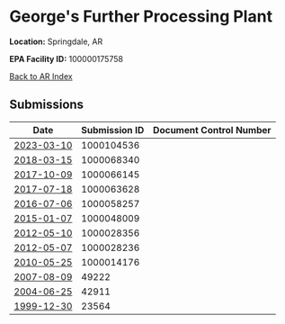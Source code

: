 # George's Further Processing Plant

**Location:** Springdale, AR

**EPA Facility ID:** 100000175758

[Back to AR Index](../../index.md)

## Submissions

| Date | Submission ID | Document Control Number |
|------|--------------|-------------------------|
| [2023-03-10](submissions/1000104536.md) | 1000104536 |  |
| [2018-03-15](submissions/1000068340.md) | 1000068340 |  |
| [2017-10-09](submissions/1000066145.md) | 1000066145 |  |
| [2017-07-18](submissions/1000063628.md) | 1000063628 |  |
| [2016-07-06](submissions/1000058257.md) | 1000058257 |  |
| [2015-01-07](submissions/1000048009.md) | 1000048009 |  |
| [2012-05-10](submissions/1000028356.md) | 1000028356 |  |
| [2012-05-07](submissions/1000028236.md) | 1000028236 |  |
| [2010-05-25](submissions/1000014176.md) | 1000014176 |  |
| [2007-08-09](submissions/49222.md) | 49222 |  |
| [2004-06-25](submissions/42911.md) | 42911 |  |
| [1999-12-30](submissions/23564.md) | 23564 |  |
